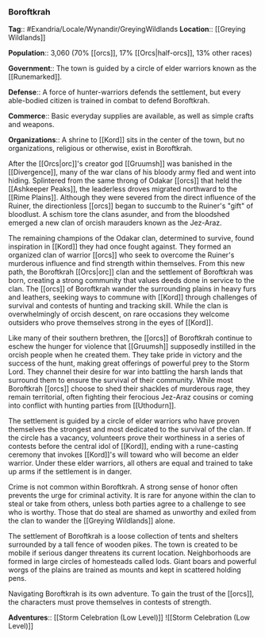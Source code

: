 ### Boroftkrah
**Tag**:: #Exandria/Locale/Wynandir/GreyingWildlands
**Location**:: [[Greying Wildlands]]

**Population**:: 3,060 (70% [[orcs]], 17% [[Orcs|half-orcs]], 13% other races)

**Government**:: The town is guided by a circle of elder warriors known as the [[Runemarked]].

**Defense**:: A force of hunter-warriors defends the settlement, but every able-bodied citizen is trained in combat to defend Boroftkrah.

**Commerce**:: Basic everyday supplies are available, as well as simple crafts and weapons.

**Organizations**:: A shrine to [[Kord]] sits in the center of the town, but no organizations, religious or otherwise, exist in Boroftkrah.

After the [[Orcs|orc]]'s creator god [[Gruumsh]] was banished in the [[Divergence]], many of the war clans of his bloody army fled and went into hiding. Splintered from the same throng of Odakar [[orcs]] that held the [[Ashkeeper Peaks]], the leaderless droves migrated northward to the [[Rime Plains]]. Although they were severed from the direct influence of the Ruiner, the directionless [[orcs]] began to succumb to the Ruiner's "gift" of bloodlust. A schism tore the clans asunder, and from the bloodshed emerged a new clan of orcish marauders known as the Jez-Araz.

The remaining champions of the Odakar clan, determined to survive, found inspiration in [[Kord]] they had once fought against. They formed an organized clan of warrior [[orcs]] who seek to overcome the Ruiner's murderous influence and find strength within themselves. From this new path, the Boroftkrah [[Orcs|orc]] clan and the settlement of Boroftkrah was born, creating a strong community that values deeds done in service to the clan. The [[orcs]] of Boroftkrah wander the surrounding plains in heavy furs and leathers, seeking ways to commune with [[Kord]] through challenges of survival and contests of hunting and tracking skill. While the clan is overwhelmingly of orcish descent, on rare occasions they welcome outsiders who prove themselves strong in the eyes of [[Kord]].

Like many of their southern brethren, the [[orcs]] of Boroftkrah continue to eschew the hunger for violence that [[Gruumsh]] supposedly instilled in the orcish people when he created them. They take pride in victory and the success of the hunt, making great offerings of powerful prey to the Storm Lord. They channel their desire for war into battling the harsh lands that surround them to ensure the survival of their community. While most Boroftkrah [[orcs]] choose to shed their shackles of murderous rage, they remain territorial, often fighting their ferocious Jez-Araz cousins or coming into conflict with hunting parties from [[Uthodurn]].

The settlement is guided by a circle of elder warriors who have proven themselves the strongest and most dedicated to the survival of the clan. If the circle has a vacancy, volunteers prove their worthiness in a series of contests before the central idol of [[Kord]], ending with a rune-casting ceremony that invokes [[Kord]]'s will toward who will become an elder warrior. Under these elder warriors, all others are equal and trained to take up arms if the settlement is in danger.

Crime is not common within Boroftkrah. A strong sense of honor often prevents the urge for criminal activity. It is rare for anyone within the clan to steal or take from others, unless both parties agree to a challenge to see who is worthy. Those that do steal are shamed as unworthy and exiled from the clan to wander the [[Greying Wildlands]] alone.

The settlement of Boroftkrah is a loose collection of tents and shelters surrounded by a tall fence of wooden pikes. The town is created to be mobile if serious danger threatens its current location. Neighborhoods are formed in large circles of homesteads called lods. Giant boars and powerful worgs of the plains are trained as mounts and kept in scattered holding pens.

Navigating Boroftkrah is its own adventure. To gain the trust of the [[orcs]], the characters must prove themselves in contests of strength.

**Adventures**:: [[Storm Celebration (Low Level)]]
![[Storm Celebration (Low Level)]]